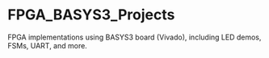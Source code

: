 # FPGA_BASYS3_Projects
FPGA implementations using BASYS3 board (Vivado), including LED demos, FSMs, UART, and more.
